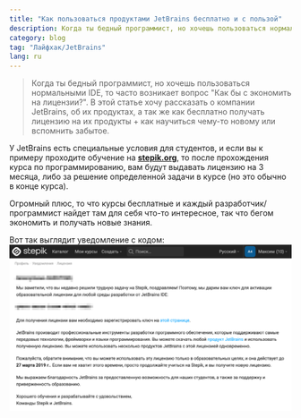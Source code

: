 ```yaml
---
title: "Как пользоваться продуктами JetBrains бесплатно и с пользой"
description: Когда ты бедный программист, но хочешь пользоваться нормальными IDE, то часто возникает вопрос "Как бы сэкономить на лицензии?". В этой статье хочу рассказать о компании JetBrains, об их продуктах, а так же как бесплатно получать лицензию на их продукты + как научиться чему-то новому или вспомнить забытое.
category: blog
tag: "Лайфхак/JetBrains"
lang: ru
---
```

>Когда ты бедный программист, но хочешь пользоваться нормальными IDE, то часто возникает вопрос "Как бы с экономить на лицензии?". В этой статье хочу рассказать о компании JetBrains, об их продуктах, а так же как бесплатно получать лицензию на их продукты + как научиться чему-то новому или вспомнить забытое.

У JetBrains есть специальные условия для студентов, и если вы к примеру проходите обучение на **<a target="_blank" href="https://stepik.org/catalog">stepik.org</a>**, то после прохождения курса по программированию, вам будут выдавать лицензию на 3 месяца, либо за решение определенной задачи в курсе (но это обычно в конце курса).

Огромный плюс, то что курсы бесплатные и каждый разработчик/программист найдет там для себя что-то интересное, так что бегом экономить и получать новые знания.

Вот так выглядит уведомление с кодом:
![Email с кодом](/content/images/stepik_screen.png "Email с кодом")
